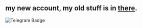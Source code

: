 ## my new account, my old stuff is in [there](https://github.com/Stanlyio).


<img src="https://img.shields.io/badge/Telegram-blue?style=for-the-badge&logo=telegram&logoColor=white" alt="Telegram Badge"/>


[telegram-news]: https://t.me/stanisIavx
[telegram-group]: https://t.me/cyberseeya
